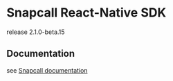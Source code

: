 # Snapcall React-Native SDK

release 2.1.0-beta.15

## Documentation

see [Snapcall documentation](https://doc.snapcall.io/#react-native)
